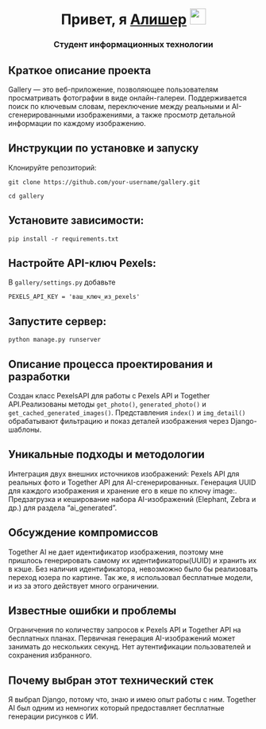 <h1 align="center">Привет, я <a href="https://t.me/Mansuruly" target="_blank">Алишер</a> 
<img src="https://github.com/blackcater/blackcater/raw/main/images/Hi.gif" height="32"/></h1>
<h3 align="center">Студент информационных технологии</h3>



<h2>Краткое описание проекта</h2>
Gallery — это веб-приложение, позволяющее пользователям просматривать фотографии в виде онлайн-галереи. Поддерживается поиск по ключевым словам, переключение между реальными и AI-сгенерированными изображениями, а также просмотр детальной информации по каждому изображению.

<h2>Инструкции по установке и запуску</h2>

Клонируйте репозиторий:

```git clone https://github.com/your-username/gallery.git```

```cd gallery```

<h2>Установите зависимости:</h2>

```pip install -r requirements.txt```

<h2>Настройте API-ключ Pexels:</h2>

В ```gallery/settings.py``` добавьте

```PEXELS_API_KEY = 'ваш_ключ_из_pexels'```


<h2>Запустите сервер:</h2>

```python manage.py runserver```


<h2>Описание процесса проектирования и разработки</h2>

Создан класс PexelsAPI для работы с Pexels API и Together API.Реализованы методы ```get_photo()```, ```generated_photo()``` и ```get_cached_generated_images()```. Представления ```index()``` и ```img_detail()``` обрабатывают фильтрацию и показ деталей изображения через Django-шаблоны.

<h2>Уникальные подходы и методологии</h2>

Интеграция двух внешних источников изображений: Pexels API для реальных фото и Together API для AI-сгенерированных. Генерация UUID для каждого изображения и хранение его в кеше по ключу image:<id>. Предзагрузка и кеширование набора AI-изображений (Elephant, Zebra и др.) для раздела “ai_generated”.

<h2>Обсуждение компромиссов</h2>

Together AI не дает идентификатор изображения, поэтому мне пришлось генерировать самому их идентификаторы(UUID) и хранить их в кэше. Без наличия идентификатора, невозможно было бы реализовать переход юзера по картине. Так же, я использовал бесплатные модели, и из за этого действует много ограничении.

<h2>Известные ошибки и проблемы</h2>

Ограничения по количеству запросов к Pexels API и Together API на бесплатных планах. Первичная генерация AI-изображений может занимать до нескольких секунд. Нет аутентификации пользователей и сохранения избранного.

<h2>Почему выбран этот технический стек</h2>

Я выбрал Django, потому что, знаю и имею опыт работы с ним. Together AI был одним из немногих который предоставляет бесплатные генерации рисунков с ИИ. 
